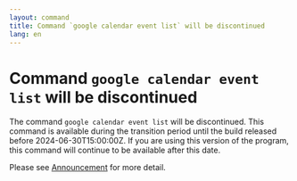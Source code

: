 ```yaml
---
layout: command
title: Command `google calendar event list` will be discontinued
lang: en
---
```


# Command `google calendar event list` will be discontinued

The command `google calendar event list` will be discontinued.
This command is available during the transition period until the build released before 2024-06-30T15:00:00Z. If you are using this version of the program, this command will continue to be available after this date.

Please see [Announcement](https://github.com/watermint/toolbox/discussions/835) for more detail.


